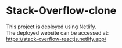 # Stack-Overflow-clone
This project is deployed using Netlify.\
The deployed website can be accessed at:\
https://stack-overflow-reactjs.netlify.app/
